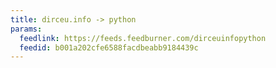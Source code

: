```yaml
---
title: dirceu.info -> python
params:
  feedlink: https://feeds.feedburner.com/dirceuinfopython
  feedid: b001a202cfe6588facdbeabb9184439c
---
```

